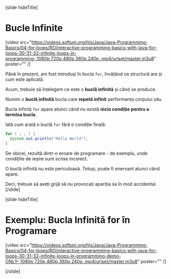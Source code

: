 [slide hideTitle]
# Bucle Infinite
[video src="https://videos.softuni.org/hls/Java/Java-Programming-Basics/04-for-loops/RO/interactive-programming-basics-with-java-for-loops-30-31-32-infinite-loops-in-programming-,1080p,720p,480p,360p,240p,.mp4/urlset/master.m3u8" poster="" /]

Până în prezent, am fost introduși în bucla `for`, învățând ce structură are și cum este aplicată.

Acum, trebuie să înțelegem ce este o **buclă infinită** și când se produce.

Numim o **buclă infinită** bucla care **repetă infinit** performanța corpului său.

Bucla infintă `for` apare atunci când nu există **nicio condiție pentru a termina bucla**.

Iată cum arată o buclă `for` fără o condiție finală:

```java live
for ( ; ; ) {
  System.out.println("Hello World");
}
```

De obicei, rezultă dintr-o eroare de programare - de exemplu, unde condițiile de ieșire sunt scrise incorect.

O buclă infinită nu este periculoasă. Totuși, poate fi enervant atunci când apare.

Deci, trebuie să aveți grijă să nu provocați apariția sa în mod accidental.
[/slide]

[slide hideTitle]

# Exemplu: Bucla Infinită for în Programare

[video src="https://videos.softuni.org/hls/Java/Java-Programming-Basics/04-for-loops/RO/interactive-programming-basics-with-java-for-loops-30-31-32-infinite-loops-in-programming-demo-ONLY-,1080p,720p,480p,360p,240p,.mp4/urlset/master.m3u8" poster="" /]

[/slide]
